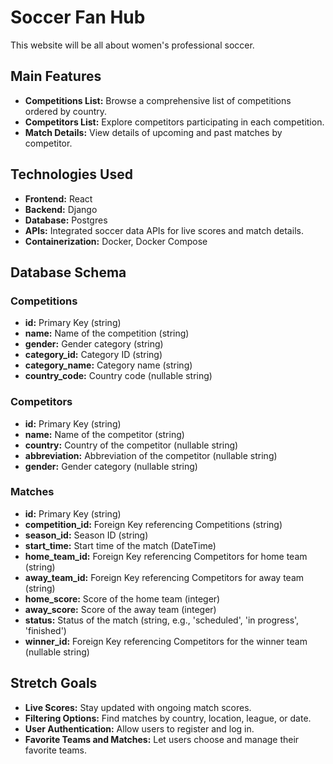 # Soccer Fan Hub

This website will be all about women's professional soccer.

## Main Features

- **Competitions List:** Browse a comprehensive list of competitions ordered by country.
- **Competitors List:** Explore competitors participating in each competition.
- **Match Details:** View details of upcoming and past matches by competitor.

## Technologies Used

- **Frontend:** React
- **Backend:** Django
- **Database:** Postgres
- **APIs:** Integrated soccer data APIs for live scores and match details.
- **Containerization:** Docker, Docker Compose

## Database Schema

### Competitions

- **id:** Primary Key (string)
- **name:** Name of the competition (string)
- **gender:** Gender category (string)
- **category_id:** Category ID (string)
- **category_name:** Category name (string)
- **country_code:** Country code (nullable string)

### Competitors

- **id:** Primary Key (string)
- **name:** Name of the competitor (string)
- **country:** Country of the competitor (nullable string)
- **abbreviation:** Abbreviation of the competitor (nullable string)
- **gender:** Gender category (nullable string)

### Matches

- **id:** Primary Key (string)
- **competition_id:** Foreign Key referencing Competitions (string)
- **season_id:** Season ID (string)
- **start_time:** Start time of the match (DateTime)
- **home_team_id:** Foreign Key referencing Competitors for home team (string)
- **away_team_id:** Foreign Key referencing Competitors for away team (string)
- **home_score:** Score of the home team (integer)
- **away_score:** Score of the away team (integer)
- **status:** Status of the match (string, e.g., 'scheduled', 'in progress', 'finished')
- **winner_id:** Foreign Key referencing Competitors for the winner team (nullable string)

## Stretch Goals

- **Live Scores:** Stay updated with ongoing match scores.
- **Filtering Options:** Find matches by country, location, league, or date.
- **User Authentication:** Allow users to register and log in.
- **Favorite Teams and Matches:** Let users choose and manage their favorite teams.
